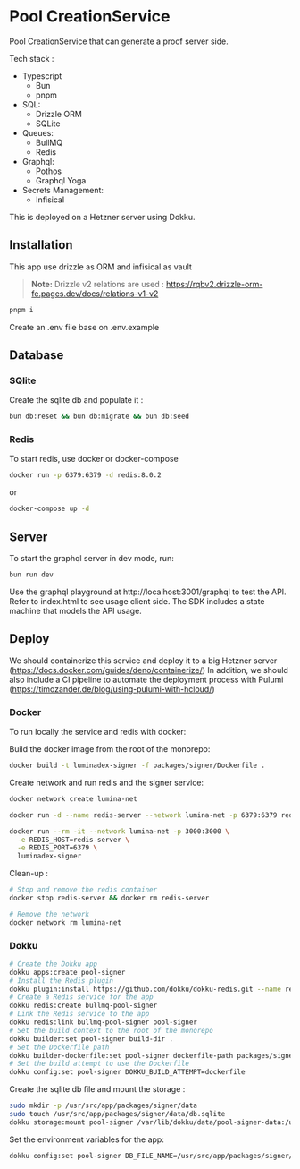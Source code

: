 # Pool CreationService

Pool CreationService that can generate a proof server side.

Tech stack :

- Typescript
  - Bun
  - pnpm
- SQL:
  - Drizzle ORM
  - SQLite
- Queues:
  - BullMQ
  - Redis
- Graphql:
  - Pothos
  - Graphql Yoga
- Secrets Management:
  - Infisical

This is deployed on a Hetzner server using Dokku.

## Installation

This app use drizzle as ORM and infisical as vault

> **Note:** Drizzle v2 relations are used : https://rqbv2.drizzle-orm-fe.pages.dev/docs/relations-v1-v2

```bash
pnpm i
```

Create an .env file base on .env.example

## Database

### SQlite

Create the sqlite db and populate it :

```bash
bun db:reset && bun db:migrate && bun db:seed
```

### Redis

To start redis, use docker or docker-compose

```bash
docker run -p 6379:6379 -d redis:8.0.2
```

or

```bash
docker-compose up -d
```

## Server

To start the graphql server in dev mode, run:

```bash
bun run dev
```

Use the graphql playground at http://localhost:3001/graphql to test the API.
Refer to index.html to see usage client side.
The SDK includes a state machine that models the API usage.

## Deploy

We should containerize this service and deploy it to a big Hetzner server
(https://docs.docker.com/guides/deno/containerize/) In addition, we should also
include a CI pipeline to automate the deployment process with Pulumi
(https://timozander.de/blog/using-pulumi-with-hcloud/)

### Docker

To run locally the service and redis with docker:

Build the docker image from the root of the monorepo:

```bash
docker build -t luminadex-signer -f packages/signer/Dockerfile .
```

Create network and run redis and the signer service:

```bash
docker network create lumina-net

docker run -d --name redis-server --network lumina-net -p 6379:6379 redis:8.0.2

docker run --rm -it --network lumina-net -p 3000:3000 \
  -e REDIS_HOST=redis-server \
  -e REDIS_PORT=6379 \
  luminadex-signer
```

Clean-up :

```bash
# Stop and remove the redis container
docker stop redis-server && docker rm redis-server

# Remove the network
docker network rm lumina-net
```

### Dokku

```bash
# Create the Dokku app
dokku apps:create pool-signer
# Install the Redis plugin
dokku plugin:install https://github.com/dokku/dokku-redis.git --name redis
# Create a Redis service for the app
dokku redis:create bullmq-pool-signer
# Link the Redis service to the app
dokku redis:link bullmq-pool-signer pool-signer
# Set the build context to the root of the monorepo
dokku builder:set pool-signer build-dir .
# Set the Dockerfile path
dokku builder-dockerfile:set pool-signer dockerfile-path packages/signer/Dockerfile
# Set the build attempt to use the Dockerfile
dokku config:set pool-signer DOKKU_BUILD_ATTEMPT=dockerfile
```

Create the sqlite db file and mount the storage :

```bash
sudo mkdir -p /usr/src/app/packages/signer/data
sudo touch /usr/src/app/packages/signer/data/db.sqlite
dokku storage:mount pool-signer /var/lib/dokku/data/pool-signer-data:/usr/src/app/packages/signer/data
```

Set the environment variables for the app:

```bash
dokku config:set pool-signer DB_FILE_NAME=/usr/src/app/packages/signer/data/db.sqlite INFISICAL_ENVIRONMENT=your_infisical_environmentINFISICAL_PROJECT_ID=your_infisical_project_id INFISICAL_SECRET_NAME=your_infisical_secret_name INFISICAL_CLIENT_ID=your_infisical_client_id INFISICAL_CLIENT_SECRET=your_infisical_client_secret
```
